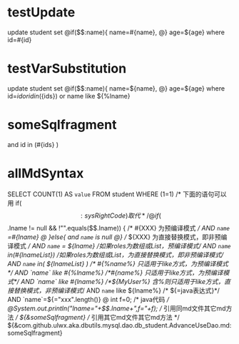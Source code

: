 testUpdate
====
update student set 
@if($$:name){ 
  name=#{name},
@} 
age=${age} where id=#{id}

testVarSubstitution
====
update student set 
@if($$:name){ 
 name=${name},
@} 
age=${age} where id=${id} 
or id in(${ids})
or name like ${%lname}


someSqlfragment
===
and id in (#{ids} )


allMdSyntax
====
SELECT COUNT(1) AS `value` FROM student WHERE (1=1)
/* 下面的语句可以用 if($$:sysRightCode) 取代 */ 
@ if ($$.lname != null && !"".equals($$.lname)) { 
/* #{XXX} 为预编译模式 */ 
AND `name` =#{lname} 
@ }else{ 
and `name` is null 
@} /* ${XXX} 为直接替换模式，即非预编译模式 */ 
AND `name` = ${lname} 
/*如果roles为数组或List，预编译模式*/
AND `name` in(#{lnameList})
/*如果roles为数组或List，为直接替换模式，即非预编译模式*/ 
AND `name` in( ${lnameList} )
/* #{%name%} 只适用于like方式，为预编译模式*/ 
AND `name` like #{%lname%} 
/*#{name%} 只适用于like方式，为预编译模式*/ 
AND `name` like #{lname%} 
/*${MyUser%} 含%则只适用于like方式，直接替换模式，非预编译模式*/ 
AND `name` like ${lname%} 
/* ${=java表达式}*/ 
AND `name`=${="xxx".length()} 
@ int f=0; 
/* java代码 */ 
@System.out.println("lname="+$$.lname+",f="+f);
/* 引用同md文件其它md方法 */ 
${&someSqlfragment}
/* 引用其它md文件其它md方法  */ 
${&com.github.ulwx.aka.dbutils.mysql.dao.db_student.AdvanceUseDao.md:someSqlfragment}






